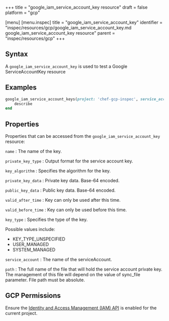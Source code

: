 +++
title = "google_iam_service_account_key resource"
draft = false
platform = "gcp"

[menu]
  [menu.inspec]
    title = "google_iam_service_account_key"
    identifier = "inspec/resources/gcp/google_iam_service_account_key.md google_iam_service_account_key resource"
    parent = "inspec/resources/gcp"
+++

## Syntax

A `google_iam_service_account_key` is used to test a Google ServiceAccountKey resource

## Examples

```ruby
google_iam_service_account_keys(project: 'chef-gcp-inspec', service_account: "display-name@project-id.iam.gserviceaccount.com").key_names.each do |sa_key_name|
	describe
end
```

## Properties

Properties that can be accessed from the `google_iam_service_account_key` resource:

`name`
: The name of the key.

`private_key_type`
: Output format for the service account key.

`key_algorithm`
: Specifies the algorithm for the key.

`private_key_data`
: Private key data. Base-64 encoded.

`public_key_data`
: Public key data. Base-64 encoded.

`valid_after_time`
: Key can only be used after this time.

`valid_before_time`
: Key can only be used before this time.

`key_type`
: Specifies the type of the key.

  Possible values include:
  - KEY_TYPE_UNSPECIFIED
  - USER_MANAGED
  - SYSTEM_MANAGED

`service_account`
: The name of the serviceAccount.

`path`
: The full name of the file that will hold the service account private key. The management of this file will depend on the value of sync_file parameter. File path must be absolute.

## GCP Permissions

Ensure the [Identity and Access Management (IAM) API](https://console.cloud.google.com/apis/library/iam.googleapis.com/) is enabled for the current project.

